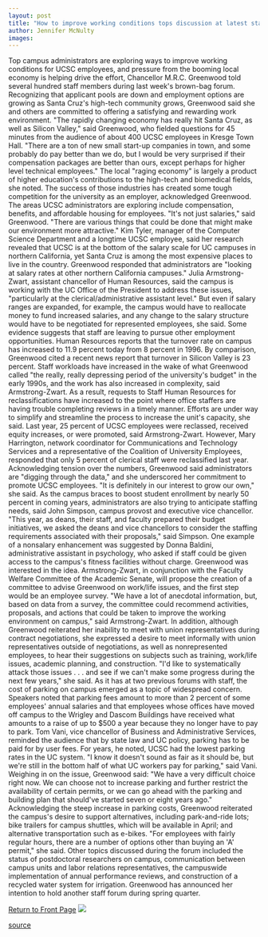 ```yaml
---
layout: post
title: "How to improve working conditions tops discussion at latest staff forum"
author: Jennifer McNulty
images:
---
```


Top campus administrators are exploring ways to improve working conditions for UCSC employees, and pressure from the booming local economy is helping drive the effort, Chancellor M.R.C. Greenwood told several hundred staff members during last week's brown-bag forum. Recognizing that applicant pools are down and employment options are growing as Santa Cruz's high-tech community grows, Greenwood said she and others are committed to offering a satisfying and rewarding work environment. "The rapidly changing economy has really hit Santa Cruz, as well as Silicon Valley," said Greenwood, who fielded questions for 45 minutes from the audience of about 400 UCSC employees in Kresge Town Hall. "There are a ton of new small start-up companies in town, and some probably do pay better than we do, but I would be very surprised if their compensation packages are better than ours, except perhaps for higher level technical employees." The local "raging economy" is largely a product of higher education's contributions to the high-tech and biomedical fields, she noted. The success of those industries has created some tough competition for the university as an employer, acknowledged Greenwood. The areas UCSC administrators are exploring include compensation, benefits, and affordable housing for employees. "It's not just salaries," said Greenwood. "There are various things that could be done that might make our environment more attractive." Kim Tyler, manager of the Computer Science Department and a longtime UCSC employee, said her research revealed that UCSC is at the bottom of the salary scale for UC campuses in northern California, yet Santa Cruz is among the most expensive places to live in the country. Greenwood responded that administrators are "looking at salary rates at other northern California campuses." Julia Armstrong-Zwart, assistant chancellor of Human Resources, said the campus is working with the UC Office of the President to address these issues, "particularly at the clerical/administrative assistant level." But even if salary ranges are expanded, for example, the campus would have to reallocate money to fund increased salaries, and any change to the salary structure would have to be negotiated for represented employees, she said. Some evidence suggests that staff are leaving to pursue other employment opportunities. Human Resources reports that the turnover rate on campus has increased to 11.9 percent today from 8 percent in 1996. By comparison, Greenwood cited a recent news report that turnover in Silicon Valley is 23 percent. Staff workloads have increased in the wake of what Greenwood called "the really, really depressing period of the university's budget" in the early 1990s, and the work has also increased in complexity, said Armstrong-Zwart. As a result, requests to Staff Human Resources for reclassifications have increased to the point where office staffers are having trouble completing reviews in a timely manner. Efforts are under way to simplify and streamline the process to increase the unit's capacity, she said. Last year, 25 percent of UCSC employees were reclassed, received equity increases, or were promoted, said Armstrong-Zwart. However, Mary Harrington, network coordinator for Communications and Technology Services and a representative of the Coalition of University Employees, responded that only 5 percent of clerical staff were reclassified last year. Acknowledging tension over the numbers, Greenwood said administrators are "digging through the data," and she underscored her commitment to promote UCSC employees. "It is definitely in our interest to grow our own," she said. As the campus braces to boost student enrollment by nearly 50 percent in coming years, administrators are also trying to anticipate staffing needs, said John Simpson, campus provost and executive vice chancellor. "This year, as deans, their staff, and faculty prepared their budget initiatives, we asked the deans and vice chancellors to consider the staffing requirements associated with their proposals," said Simpson. One example of a nonsalary enhancement was suggested by Donna Baldini, administrative assistant in psychology, who asked if staff could be given access to the campus's fitness facilities without charge. Greenwood was interested in the idea. Armstrong-Zwart, in conjunction with the Faculty Welfare Committee of the Academic Senate, will propose the creation of a committee to advise Greenwood on work/life issues, and the first step would be an employee survey. "We have a lot of anecdotal information, but, based on data from a survey, the committee could recommend activities, proposals, and actions that could be taken to improve the working environment on campus," said Armstrong-Zwart. In addition, although Greenwood reiterated her inability to meet with union representatives during contract negotiations, she expressed a desire to meet informally with union representatives outside of negotiations, as well as nonrepresented employees, to hear their suggestions on subjects such as training, work/life issues, academic planning, and construction. "I'd like to systematically attack those issues . . . and see if we can't make some progress during the next few years," she said. As it has at two previous forums with staff, the cost of parking on campus emerged as a topic of widespread concern. Speakers noted that parking fees amount to more than 2 percent of some employees' annual salaries and that employees whose offices have moved off campus to the Wrigley and Dascom Buildings have received what amounts to a raise of up to $500 a year because they no longer have to pay to park. Tom Vani, vice chancellor of Business and Administrative Services, reminded the audience that by state law and UC policy, parking has to be paid for by user fees. For years, he noted, UCSC had the lowest parking rates in the UC system. "I know it doesn't sound as fair as it should be, but we're still in the bottom half of what UC workers pay for parking," said Vani. Weighing in on the issue, Greenwood said: "We have a very difficult choice right now. We can choose not to increase parking and further restrict the availability of certain permits, or we can go ahead with the parking and building plan that should've started seven or eight years ago." Acknowledging the steep increase in parking costs, Greenwood reiterated the campus's desire to support alternatives, including park-and-ride lots; bike trailers for campus shuttles, which will be available in April; and alternative transportation such as e-bikes. "For employees with fairly regular hours, there are a number of options other than buying an 'A' permit," she said. Other topics discussed during the forum included the status of postdoctoral researchers on campus, communication between campus units and labor relations representatives, the campuswide implementation of annual performance reviews, and construction of a recycled water system for irrigation. Greenwood has announced her intention to hold another staff forum during spring quarter.

[Return to Front Page][1] ![ ][2]

[1]: ../../index.html
[2]: ../../images/trans.gif

[source](http://www1.ucsc.edu/currents/99-00/03-06/brwnbgwtr.html "Permalink to brwnbgwtr")

